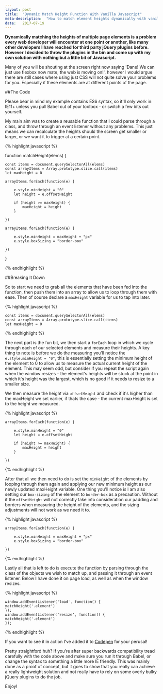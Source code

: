 ```yaml
---
layout: post
title:  "Dynamic Match Height Function With Vanilla Javascript"
meta-description:  "How to match element heights dynamically with vanilla Javascript"
date:   2017-07-19
---
```


**Dynamically matching the heights of multiple page elements is a problem every web developer will encounter at one point or another, like many other developers I have reached for third party jQuery plugins before. However I decided to throw the plugins in the bin and come up with my own solution with nothing but a little bit of Javascript.**

Many of you will be shouting at the screen right now saying 'Dane! We can just use flexbox now mate, the web is moving on!', however I would argue there are still cases where using just CSS will not quite solve your problems for you. Especially if these elements are at different points of the page.

##The Code

Please bear in mind my example contains ES6 syntax, so it'll only work in IE11+ unless you pull Babel out of your toolbox - or switch a few bits out yourself. 

My main aim was to create a reusable function that I could parse through a class, and throw through an event listener without any problems. This just means we can recalculate the heights should the screen get smaller or larger, or we want it to trigger at a certain point.

{% highlight javascript %}

function matchHeight(elems) {

    const items = document.querySelectorAll(elems)
    const arrayItems = Array.prototype.slice.call(items)
    let maxHeight = 0

    arrayItems.forEach(function(e) {
        
        e.style.minHeight = "0"
        let height = e.offsetHeight

        if (height >= maxHeight) {
            maxHeight = height
        }

    })

    arrayItems.forEach(function(e) {

        e.style.minHeight = maxHeight + "px"
        e.style.boxSizing = "border-box"
        
    })    
}

{% endhighlight %}

##Breaking It Down

So to start we need to grab all the elements that have been fed into the function, then push them into an array to allow us to loop through them with ease. Then of course declare a `maxHeight` variable for us to tap into later.

{% highlight javascript %}

    const items = document.querySelectorAll(elems)
    const arrayItems = Array.prototype.slice.call(items)
    let maxHeight = 0

{% endhighlight %}

The next part is the fun bit, we then start a `forEach` loop in which we cycle through each of our selected elements and measure their heights. A key thing to note is before we do the measuring you'll notice the `e.style.minHeight = "0"`, this is essentially setting the minimum height of the element to 0 to allow us to measure the actual current height of the element. This may seem odd, but consider if you repeat the script again when the window resizes - the element's heights will be stuck at the point in which it's height was the largest, which is no good if it needs to resize to a smaller size.

We then measure the height via `offsetHeight` and check if it's higher than the maxHeight we set earlier, if thats the case - the current maxHeight is set to the height we measured.

{% highlight javascript %}

    arrayItems.forEach(function(e) {
        
        e.style.minHeight = "0"
        let height = e.offsetHeight

        if (height >= maxHeight) {
            maxHeight = height
        }

    })

{% endhighlight %}

After that all we then need to do is set the `minHeight` of the elements by looping through them again and applying our new minimum height as our newly updated maxHeight variable. One thing you'll notice is I am also setting our `box-sizing` of the element to `border-box` as a precaution. Without it the `offsetHeight` will not correctly take into consideration our padding and borders when measuring the height of the elements, and the sizing adjustments will not work as we need it to.

{% highlight javascript %}

    arrayItems.forEach(function(e) {

        e.style.minHeight = maxHeight + "px"
        e.style.boxSizing = "border-box"
        
    }) 

{% endhighlight %}

Lastly all that is left to do is execute the function by parsing through the class of the objects we wish to match up, and passing it through an event listener. Below I have done it on page load, as well as when the window resizes.

{% highlight javascript %}

    window.addEventListener('load', function() {
    matchHeight('.element')
    });
    window.addEventListener('resize', function() {
    matchHeight('.element')
    });

{% endhighlight %}

If you want to see it in action I've added it to <a href="https://codepen.io/dbridgman/pen/yXdXXG?editors=1111" target="\_blank">Codepen</a> for your perusal!

Pretty straightford huh? If you're after super backwards compatibility tread carefully with the code above and make sure you run it through Babel, or change the syntax to something a little more IE friendly. This was mainly done as a proof of concept, but it goes to show that you really can achieve a really lightweight solution and not really have to rely on some overly bulky jQuery plugins to do the job.

Enjoy!
